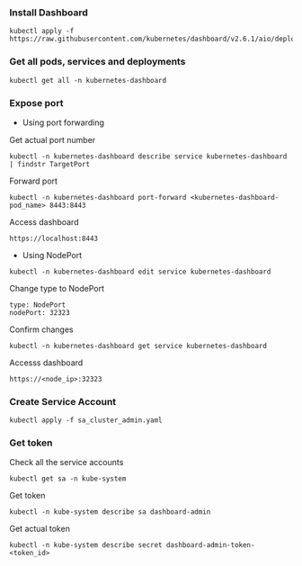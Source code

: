 ### Install Dashboard

```
kubectl apply -f https://raw.githubusercontent.com/kubernetes/dashboard/v2.6.1/aio/deploy/recommended.yaml
```

### Get all pods, services and deployments

```
kubectl get all -n kubernetes-dashboard
```

### Expose port

* Using port forwarding

Get actual port number

```
kubectl -n kubernetes-dashboard describe service kubernetes-dashboard | findstr TargetPort
```

Forward port

```
kubectl -n kubernetes-dashboard port-forward <kubernetes-dashboard-pod_name> 8443:8443
```

Access dashboard

```
https://localhost:8443
```

* Using NodePort

```
kubectl -n kubernetes-dashboard edit service kubernetes-dashboard
```

Change type to NodePort

```
type: NodePort
nodePort: 32323
```

Confirm changes

```
kubectl -n kubernetes-dashboard get service kubernetes-dashboard
```

Accesss dashboard

```
https://<node_ip>:32323
```

### Create Service Account

```
kubectl apply -f sa_cluster_admin.yaml
```

### Get token

Check all the service accounts

```
kubectl get sa -n kube-system
```

Get token

```
kubectl -n kube-system describe sa dashboard-admin
```

Get actual token

```
kubectl -n kube-system describe secret dashboard-admin-token-<token_id>
```